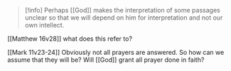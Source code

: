 > [!info] Perhaps [[God]] makes the interpretation of some passages unclear so that we will depend on him for interpretation and not our own intellect. 

[[Matthew 16v28]]
what does this refer to?


[[Mark 11v23-24]]
Obviously not all prayers are answered. So how can we assume that they will be? Will [[God]] grant all prayer done in faith?